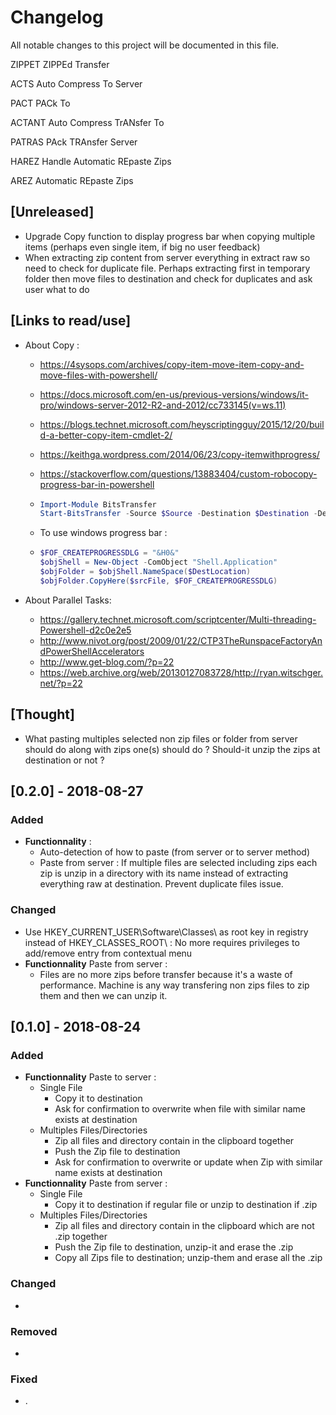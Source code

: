 # Changelog

All notable changes to this project will be documented in this file.

ZIPPET      ZIPPEd Transfer

ACTS 	  Auto Compress To Server 

PACT 	  PACk To

ACTANT 	  Auto Compress TrANsfer To

PATRAS 	  PAck TRAnsfer Server

HAREZ     Handle Automatic REpaste Zips

AREZ		  Automatic REpaste Zips

## [Unreleased] 

- Upgrade Copy function to display progress bar when copying multiple items (perhaps even single item, if big no user feedback)
- When extracting zip content from server everything in extract raw so need to check for duplicate file. Perhaps extracting first in temporary folder then move files to destination and check for duplicates and ask user what to do

## [Links to read/use]

- About Copy :
  - https://4sysops.com/archives/copy-item-move-item-copy-and-move-files-with-powershell/

  - https://docs.microsoft.com/en-us/previous-versions/windows/it-pro/windows-server-2012-R2-and-2012/cc733145(v=ws.11)

  - https://blogs.technet.microsoft.com/heyscriptingguy/2015/12/20/build-a-better-copy-item-cmdlet-2/

  - https://keithga.wordpress.com/2014/06/23/copy-itemwithprogress/

  - https://stackoverflow.com/questions/13883404/custom-robocopy-progress-bar-in-powershell

  - ```powershell
    Import-Module BitsTransfer
    Start-BitsTransfer -Source $Source -Destination $Destination -Description "Backup" -DisplayName "Backup"
    ```

  - To use windows progress bar :

  - ```powershell
    $FOF_CREATEPROGRESSDLG = "&H0&"
    $objShell = New-Object -ComObject "Shell.Application"
    $objFolder = $objShell.NameSpace($DestLocation) 
    $objFolder.CopyHere($srcFile, $FOF_CREATEPROGRESSDLG)
    ```

- About Parallel Tasks:

  - https://gallery.technet.microsoft.com/scriptcenter/Multi-threading-Powershell-d2c0e2e5
  - http://www.nivot.org/post/2009/01/22/CTP3TheRunspaceFactoryAndPowerShellAccelerators
  - http://www.get-blog.com/?p=22
  - https://web.archive.org/web/20130127083728/http://ryan.witschger.net/?p=22

## [Thought]

- What pasting multiples selected non zip files or folder from server should do along with zips one(s) should do ? Should-it unzip the zips at destination or not ?
  
## [0.2.0] - 2018-08-27

### Added

- __Functionnality__ :
  - Auto-detection of how to paste (from server or to server method)
  - Paste from server : If multiple files are selected including zips each zip is unzip in a directory with its name instead of extracting everything raw at destination. Prevent duplicate files issue.

### Changed

- Use HKEY_CURRENT_USER\Software\Classes\ as root key in registry instead of HKEY_CLASSES_ROOT\ : No more requires privileges to add/remove entry from contextual menu
- __Functionnality__ Paste from server :
  - Files are no more zips before transfer because it's a waste of performance. Machine is any way transfering non zips files to zip them and then we can unzip it.

## [0.1.0] - 2018-08-24

### Added

- __Functionnality__ Paste to server :
  - Single File
    - Copy it to destination
    - Ask for confirmation to overwrite when file with similar name exists at destination
  - Multiples Files/Directories
    - Zip all files and directory contain in the clipboard together
    - Push the Zip file to destination
    - Ask for confirmation to overwrite or update when Zip with similar name exists at destination
- __Functionnality__ Paste from server :
  - Single File
    - Copy it to destination if regular file or unzip to destination if .zip
  - Multiples Files/Directories
      - Zip all files and directory contain in the clipboard which are not .zip together
      - Push the Zip file to destination, unzip-it and erase the .zip
      - Copy all Zips file to destination; unzip-them and erase all the .zip

### Changed

- 

### Removed

- 

### Fixed

- .

